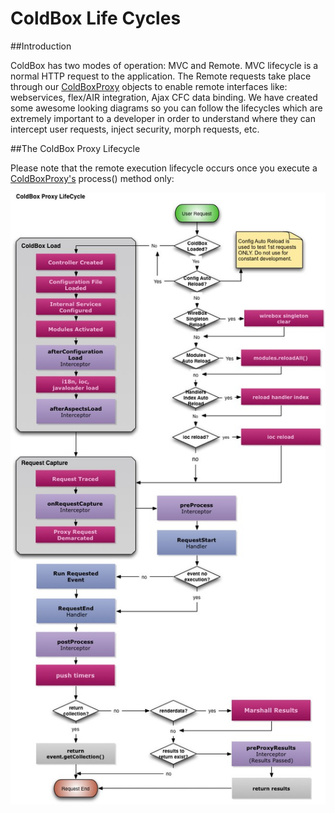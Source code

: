 # ColdBox Life Cycles

##Introduction

ColdBox has two modes of operation: MVC and Remote. MVC lifecycle is a normal HTTP request to the application. The Remote requests take place through our [ColdBoxProxy](http://wiki.coldbox.org/wiki/ColdBoxProxy.cfm) objects to enable remote interfaces like: webservices, flex/AIR integration, Ajax CFC data binding. We have created some awesome looking diagrams so you can follow the lifecycles which are extremely important to a developer in order to understand where they can intercept user requests, inject security, morph requests, etc.




##The ColdBox Proxy Lifecycle

Please note that the remote execution lifecycle occurs once you execute a [ColdBoxProxy's](http://wiki.coldbox.org/wiki/ColdBoxProxy.cfm) process() method only:

![](ColdBoxLifecyclesProxy.jpg)

